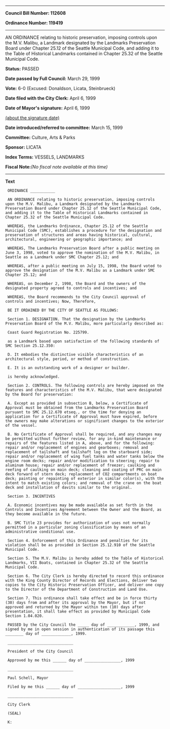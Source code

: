 

********

**Council Bill Number: 112608**
   
**Ordinance Number: 119419**
********

 AN ORDINANCE relating to historic preservation, imposing controls upon the M.V. Malibu, a Landmark designated by the Landmarks Preservation Board under Chapter 25.12 of the Seattle Municipal Code, and adding it to the Table of Historical Landmarks contained in Chapter 25.32 of the Seattle Municipal Code.

**Status:** PASSED
   
**Date passed by Full Council:** March 29, 1999
   
**Vote:** 6-0 (Excused: Donaldson, Licata, Steinbrueck)
   
**Date filed with the City Clerk:** April 6, 1999
   
**Date of Mayor's signature:** April 6, 1999
   
[(about the signature date)](/~public/approvaldate.htm)
   
   
   
**Date introduced/referred to committee:** March 15, 1999
   
**Committee:** Culture, Arts & Parks
   
**Sponsor:** LICATA
   
   
**Index Terms:** VESSELS, LANDMARKS

**Fiscal Note:**_(No fiscal note available at this time)_

********

**Text**
   
```
 ORDINANCE ___________

 AN ORDINANCE relating to historic preservation, imposing controls upon the M.V. Malibu, a Landmark designated by the Landmarks Preservation Board under Chapter 25.12 of the Seattle Municipal Code, and adding it to the Table of Historical Landmarks contained in Chapter 25.32 of the Seattle Municipal Code.

 WHEREAS, the Landmarks Ordinance, Chapter 25.12 of the Seattle Municipal Code (SMC), establishes a procedure for the designation and preservation of structures and areas having historical, cultural, architectural, engineering or geographic importance; and

 WHEREAS, The Landmarks Preservation Board after a public meeting on June 3, 1998, voted to approve the nomination of the M.V. Malibu, in Seattle as a Landmark under SMC Chapter 25.12; and

 WHEREAS, after a public meeting on July 15, 1998, the Board voted to approve the designation of the M.V. Malibu as a Landmark under SMC Chapter 25.12; and

 WHEREAS, on December 2, 1998, the Board and the owners of the designated property agreed to controls and incentives; and

 WHEREAS, the Board recommends to the City Council approval of controls and incentives; Now, Therefore,

 BE IT ORDAINED BY THE CITY OF SEATTLE AS FOLLOWS:

 Section 1. DESIGNATION. That the designation by the Landmarks Preservation Board of the M.V. Malibu, more particularly described as:

 Coast Guard Registration No. 225799.

 as a Landmark based upon satisfaction of the following standards of SMC Section 25.12.350:

 D. It embodies the distinctive visible characteristics of an architectural style, period, or method of construction.

 E. It is an outstanding work of a designer or builder.

 is hereby acknowledged.

 Section 2. CONTROLS. The following controls are hereby imposed on the features and characteristics of the M.V. Malibu, that were designated by the Board for preservation:

 A. Except as provided in subsection B, below, a Certificate of Approval must be obtained from the Landmarks Preservation Board pursuant to SMC 25.12.670 etseq., or the time for denying an application for a Certificate of Approval must have expired, before the owners may make alterations or significant changes to the exterior of the vessel.

 B. No Certificate of Approval shall be required, and any changes may be permitted without further review, for any in-kind maintenance or repairs of the features listed in A, above, and for the following: repair and/or replacement of engines and gearboxes; removal and replacement of tailshaft and tailshaft log on the starboard side; repair and/or replacement of wing fuel tanks and water tanks below the engine room decks; repair and/or modification to steering; repair to aluminum house; repair and/or replacement of freezer; caulking and reefing of caulking on main deck; cleaning and coating of PRC on main deck forward of stern deck; replacement of CO2 compartments on boat deck; painting or repainting of exterior in similar color(s), with the intent to match existing colors; and removal of the crane on the boat deck and installation of davits similar to the original.

 Section 3. INCENTIVES

 A. Economic incentives may be made available as set forth in the Controls and Incentives Agreement between the Owner and the Board, as they become available in the future.

 B. SMC Title 23 provides for authorization of uses not normally permitted in a particular zoning classification by means of an administrative conditional use.

 Section 4. Enforcement of this Ordinance and penalties for its violation shall be as provided in Section 25.12.910 of the Seattle Municipal Code.

 Section 5. The M.V. Malibu is hereby added to the Table of Historical Landmarks, VII Boats, contained in Chapter 25.32 of the Seattle Municipal Code.

 Section 6. The City Clerk is hereby directed to record this ordinance with the King County Director of Records and Elections, deliver two copies to the City Historic Preservation Officer, and deliver one copy to the Director of the Department of Construction and Land Use.

 Section 7. This ordinance shall take effect and be in force thirty (30) days from and after its approval by the Mayor, but if not approved and returned by the Mayor within ten (10) days after presentation, it shall take effect as provided by Municipal Code Section 1.04.020.

 PASSED by the City Council the _____ day of ____________, 1999, and signed by me in open session in authentication of its passage this ________ day of _____________, 1999.

 _____________________________

 President of the City Council

 Approved by me this ______ day of ________________, 1999

 _____________________________

 Paul Schell, Mayor

 Filed by me this ______ day of ___________________, 1999

 _____________________________

 City Clerk

 (SEAL)

 K:

```
